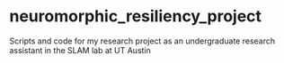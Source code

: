 # neuromorphic_resiliency_project
Scripts and code for my research project as an undergraduate research assistant in the SLAM lab at UT Austin
